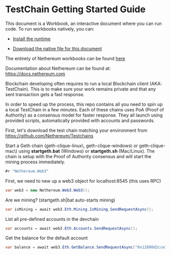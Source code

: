 # TestChain Getting Started Guide

This document is a Workbook, an interactive document where you can run code.
To run workbooks natively, you can:

* [Install the runtime](https://docs.microsoft.com/en-us/xamarin/tools/workbooks/install)

* [Download the native file for this document](http://docs.nethereum.com/en/latest/Nethereum.Workbooks/docs/nethereum-gettingstarted-testchain.workbook)

The entirety of Nethereum workbooks can be found [here](https://github.com/Nethereum/Nethereum.Workbooks)

Documentation about Nethereum can be found at: <https://docs.nethereum.com>

Blockchain developing often requires to run a local Blockchain client (AKA: TestChain). This is to make sure your work remains private and that any sent transaction gets a fast response.

In order to speed up the process, this repo contains all you need to spin up a local TestChain in a few minutes. Each of these chains uses PoA (Proof of Authority) as a consensus model for faster response. They all launch using provided scripts, automatically provided with accounts and passwords.

First, let's download the test chain matching your environment from <https://github.com/Nethereum/Testchains>

Start a Geth chain (geth-clique-linux\\, geth-clique-windows\\ or geth-clique-mac\\) using **startgeth.bat** (Windows) or **startgeth.sh** (Mac/Linux). The chain is setup with the Proof of Authority consensus and will start the mining process immediately.

```csharp
#r "Nethereum.Web3"
```

First, we need to new up a web3 object for localhost:8545 (this uses RPC)

```csharp
var web3 = new Nethereum.Web3.Web3();
```

Are we mining? (startgeth.sh|bat auto-starts mining)

```csharp
var isMining = await web3.Eth.Mining.IsMining.SendRequestAsync();
```

List all pre-defined accounts in the devchain

```csharp
var accounts = await web3.Eth.Accounts.SendRequestAsync();
```

Get the balance for the default account

```csharp
var balance = await web3.Eth.GetBalance.SendRequestAsync("0x12890d2cce102216644c59dae5baed380d84830c");
```
